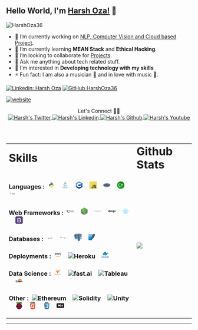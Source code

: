 ## Hello World, I'm [Harsh Oza!](https://github.com/HarshOza36) 👋

<p align="left"> <img src="https://komarev.com/ghpvc/?username=HarshOza36&label=Views&color=blue&style=plastic" alt="HarshOza36" /> </p>

- 🔭 I’m currently working on [NLP, Computer Vision and Cloud based Project]().
- 📖 I’m currently learning **MEAN Stack** and **Ethical Hacking**.
- 👯 I’m looking to collaborate for [Projects]().
- 💬 Ask me anything about tech related stuff.
- 💭 I'm interested in **Developing technology with my skills**
- ⚡ Fun fact: I am also a musician :musical_keyboard: and in love with music :musical_note:.

[![Linkedin: Harsh Oza](https://img.shields.io/badge/-HarshOza-blue?style=flat-square&logo=Linkedin&logoColor=white&link=https://www.linkedin.com/in/harsh-oza-6b75a7171/)](https://www.linkedin.com/in/harsh-oza-6b75a7171/)
[![GitHub HarshOza36](https://img.shields.io/github/followers/HarshOza36?label=follow&style=social)](https://github.com/HarshOza36)

[![website](https://img.shields.io/badge/PortfolioWebsite-harshoza-00f024?logo=safari)](https://harshoza.herokuapp.com/) 

<p align='center'>
   Let's Connect 🤝🤘
  <br>
<a href="https://twitter.com/HarshOza12">
  <img align="center" alt="Harsh's Twitter" width="22px" src="https://cdn.jsdelivr.net/npm/simple-icons@v3/icons/twitter.svg" />
</a>

<a href="https://linkedin.com/in/harsh-oza-6b75a7171">
  <img align="center" alt="Harsh's Linkedin" width="22px" src="https://cdn.jsdelivr.net/npm/simple-icons@v3/icons/linkedin.svg" />
</a>
<a href="https://github.com/HarshOza36">
  <img align="center" alt="Harsh's Github" width="22px" src="https://cdn.jsdelivr.net/npm/simple-icons@v3/icons/github.svg" />
</a>
<a href="https://www.youtube.com/channel/UCv-aXrU5Q8KpaEb59YB6CNQ">
  <img align="center" alt="Harsh's Youtube" width="22px" src="https://cdn.jsdelivr.net/npm/simple-icons@v3/icons/youtube.svg" />
</a>

</p>

<br/>
<br/>

<div class="text-white bg-gray-dark mb-2">
<table class="text-white bg-gray-dark mb-2">
  <tr>
    <td><b style="font-size:30px">Skills</b></td>
    <td><b style="font-size:30px">Github Stats</b></td>
 </tr>
 <tr>
    <td>

### **Languages :**&nbsp;&nbsp;<img height="20" src="https://raw.githubusercontent.com/github/explore/80688e429a7d4ef2fca1e82350fe8e3517d3494d/topics/python/python.png" title='Python'>&nbsp;&nbsp;&nbsp;&nbsp;<img height="20" src="https://raw.githubusercontent.com/github/explore/80688e429a7d4ef2fca1e82350fe8e3517d3494d/topics/c/c.png" title='C'>&nbsp;&nbsp;&nbsp;&nbsp;<img height="20" src="https://raw.githubusercontent.com/github/explore/80688e429a7d4ef2fca1e82350fe8e3517d3494d/topics/cpp/cpp.png" title='C++'>&nbsp;&nbsp;&nbsp;&nbsp;<img height="20" src="https://raw.githubusercontent.com/github/explore/80688e429a7d4ef2fca1e82350fe8e3517d3494d/topics/javascript/javascript.png" title='javaScript'>&nbsp;&nbsp;&nbsp;&nbsp;<img height="20" src="https://raw.githubusercontent.com/github/explore/ccc16358ac4530c6a69b1b80c7223cd2744dea83/topics/php/php.png" title='PHP'>&nbsp;&nbsp;&nbsp;&nbsp;<img height="20" src="https://raw.githubusercontent.com/github/explore/80688e429a7d4ef2fca1e82350fe8e3517d3494d/topics/csharp/csharp.png" title='C#'>&nbsp;&nbsp;&nbsp;&nbsp;<img height="20" src="https://raw.githubusercontent.com/github/explore/80688e429a7d4ef2fca1e82350fe8e3517d3494d/topics/java/java.png" title='Java'>&nbsp;&nbsp;&nbsp;&nbsp;&nbsp;&nbsp;&nbsp;&nbsp;&nbsp;&nbsp;&nbsp;&nbsp;

### **Web Frameworks :**&nbsp;&nbsp;<img height="20" src="https://raw.githubusercontent.com/github/explore/80688e429a7d4ef2fca1e82350fe8e3517d3494d/topics/flask/flask.png" title='Flask'>&nbsp;&nbsp;&nbsp;&nbsp;<img height="20" src="https://raw.githubusercontent.com/github/explore/80688e429a7d4ef2fca1e82350fe8e3517d3494d/topics/nodejs/nodejs.png" title='Node.js'>&nbsp;&nbsp;&nbsp;&nbsp;<img height="20" src="https://raw.githubusercontent.com/github/explore/80688e429a7d4ef2fca1e82350fe8e3517d3494d/topics/express/express.png" title='Express.js'>&nbsp;&nbsp;&nbsp;&nbsp;<img height="20" src="https://raw.githubusercontent.com/github/explore/80688e429a7d4ef2fca1e82350fe8e3517d3494d/topics/django/django.png" title='Django'>&nbsp;&nbsp;&nbsp;&nbsp;<img height="20" src="https://raw.githubusercontent.com/github/explore/80688e429a7d4ef2fca1e82350fe8e3517d3494d/topics/react/react.png" title='React'>&nbsp;&nbsp;&nbsp;&nbsp;<img height="20" src="https://raw.githubusercontent.com/github/explore/80688e429a7d4ef2fca1e82350fe8e3517d3494d/topics/bootstrap/bootstrap.png" title='Bootstrap'>&nbsp;&nbsp;&nbsp;&nbsp;&nbsp;&nbsp;&nbsp;&nbsp;&nbsp;&nbsp;&nbsp;&nbsp;

### **Databases :**&nbsp;&nbsp;<img height="20" src="https://raw.githubusercontent.com/github/explore/80688e429a7d4ef2fca1e82350fe8e3517d3494d/topics/mysql/mysql.png" title='MySQL'>&nbsp;&nbsp;&nbsp;&nbsp;<img height="20" src="https://raw.githubusercontent.com/github/explore/80688e429a7d4ef2fca1e82350fe8e3517d3494d/topics/mongodb/mongodb.png" title='MongoDB'>&nbsp;&nbsp;&nbsp;&nbsp;<img height="20" src="https://raw.githubusercontent.com/github/explore/80688e429a7d4ef2fca1e82350fe8e3517d3494d/topics/postgresql/postgresql.png" title='PostGreSQL'>&nbsp;&nbsp;&nbsp;&nbsp;<img height="20" src="https://raw.githubusercontent.com/github/explore/2d218e3aa252dc90eef269b34eeec1fbd15dc07e/topics/sqlite/sqlite.png" title='SQLite'>&nbsp;&nbsp;&nbsp;&nbsp;&nbsp;&nbsp;&nbsp;&nbsp;&nbsp;&nbsp;&nbsp;&nbsp;

### **Deployments :**&nbsp;&nbsp;<img height="20" src="https://raw.githubusercontent.com/github/explore/fbceb94436312b6dacde68d122a5b9c7d11f9524/topics/aws/aws.png" title='AWS'>&nbsp;&nbsp;&nbsp;&nbsp;<img height="20" src="https://avatars3.githubusercontent.com/u/23211" title='Heroku'>&nbsp;&nbsp;&nbsp;&nbsp;<img height="20" src="https://raw.githubusercontent.com/github/explore/80688e429a7d4ef2fca1e82350fe8e3517d3494d/topics/docker/docker.png" title='Docker'>&nbsp;&nbsp;&nbsp;&nbsp;&nbsp;&nbsp;&nbsp;&nbsp;&nbsp;&nbsp;&nbsp;&nbsp;

### **Data Science :**&nbsp;&nbsp;<img height="20" src="https://raw.githubusercontent.com/github/explore/80688e429a7d4ef2fca1e82350fe8e3517d3494d/topics/tensorflow/tensorflow.png" title='Tensorflow'>&nbsp;&nbsp;&nbsp;&nbsp;<img height="20" src="https://avatars0.githubusercontent.com/u/20547620?s=200&v=4" title='fast.ai'>&nbsp;&nbsp;&nbsp;&nbsp;<img height="20" src="https://avatars0.githubusercontent.com/u/828667?s=200&v=4" title='Tableau'>&nbsp;&nbsp;&nbsp;&nbsp;<img height="20" src="https://raw.githubusercontent.com/github/explore/80688e429a7d4ef2fca1e82350fe8e3517d3494d/topics/scikit-learn/scikit-learn.png" title='Scikit'>&nbsp;&nbsp;&nbsp;&nbsp;&nbsp;&nbsp;&nbsp;&nbsp;&nbsp;&nbsp;&nbsp;&nbsp;

### **Other :**&nbsp;&nbsp;<img height="20" src="https://avatars1.githubusercontent.com/u/6250754?s=200&v=4" title='Ethereum'>&nbsp;&nbsp;&nbsp;&nbsp;<img height="20" src="https://avatars0.githubusercontent.com/u/36965711?s=200&v=4" title='Solidity'>&nbsp;&nbsp;&nbsp;&nbsp;<img height="20" src="https://avatars1.githubusercontent.com/u/426196?s=200&v=4" title='Unity'>&nbsp;&nbsp;&nbsp;&nbsp;<img height="20" src="https://raw.githubusercontent.com/github/explore/80688e429a7d4ef2fca1e82350fe8e3517d3494d/topics/raspberry-pi/raspberry-pi.png" title='RaspberryPi'>&nbsp;&nbsp;&nbsp;&nbsp;<img height="20" src="https://raw.githubusercontent.com/github/explore/80688e429a7d4ef2fca1e82350fe8e3517d3494d/topics/html/html.png" title='HTML'>&nbsp;&nbsp;&nbsp;&nbsp;<img height="20" src="https://raw.githubusercontent.com/github/explore/80688e429a7d4ef2fca1e82350fe8e3517d3494d/topics/css/css.png" title='CSS'>&nbsp;&nbsp;&nbsp;&nbsp;<img height="20" src="https://raw.githubusercontent.com/github/explore/80688e429a7d4ef2fca1e82350fe8e3517d3494d/topics/markdown/markdown.png" title='Markdown'>&nbsp;&nbsp;&nbsp;&nbsp;&nbsp;&nbsp;&nbsp;&nbsp;&nbsp;&nbsp;&nbsp;&nbsp;

</td>
    <td>
    <img align='center' width='575px' src='https://user-images.githubusercontent.com/42001739/89702663-2ab85500-d961-11ea-929d-c1fd798e71ae.png'></img>
<!--   <a href="https://github.com/HarshOza36"> -->
<!--   <img align="center" src="https://github-readme-stats.vercel.app/api/top-langs/?username=HarshOza36&theme=dark&hide_langs_below=1" /> -->
<!--   <iframe width="600" height="600" src="https://ionicabizau.github.io/github-profile-languages/api.html?HarshOza36" frameborder="0"></iframe> -->
<!-- </a> -->
</td>
 </tr>
</table>
</div>

---
<!--
**HarshOza36/HarshOza36** is a ✨ _special_ ✨ repository because its `README.md` (this file) appears on your GitHub profile.

Here are some ideas to get you started:

- 🔭 I’m currently working on ...
- 🌱 I’m currently learning ...
- 👯 I’m looking to collaborate on ...
- 🤔 I’m looking for help with ...
- 💬 Ask me about ...
- 📫 How to reach me: ...
- 😄 Pronouns: ...
- ⚡ Fun fact: ...
-->
